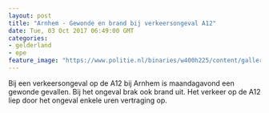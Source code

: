 ```yaml
---
layout: post
title: "Arnhem - Gewonde en brand bij verkeersongeval A12"
date: Tue, 03 Oct 2017 06:49:00 GMT
categories: 
- gelderland 
- epe 
feature_image: "https://www.politie.nl/binaries/w400h225/content/gallery/politie/stockfotos/partners-o.a.-brandweer-ambulance/ambulance.jpg"
---
```


Bij een verkeersongeval op de A12 bij Arnhem is maandagavond een gewonde gevallen. Bij het ongeval brak ook brand uit. Het verkeer op de A12 liep door het ongeval enkele uren vertraging op.
